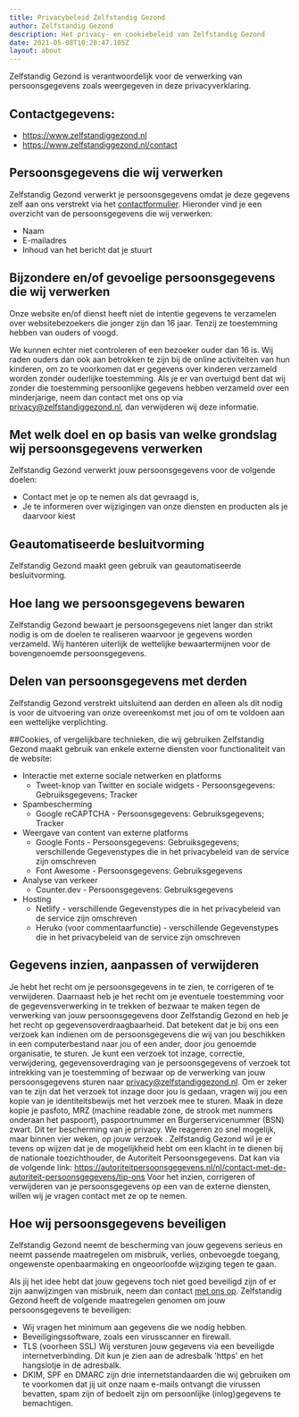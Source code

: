 ```yaml
---
title: Privacybeleid Zelfstandig Gezond
author: Zelfstandig Gezond
description: Het privacy- en cookiebeleid van Zelfstandig Gezond
date: 2021-05-08T10:20:47.105Z
layout: about
---
```

Zelfstandig Gezond is verantwoordelijk voor de verwerking van persoonsgegevens zoals weergegeven in deze privacyverklaring.

## Contactgegevens:
* https://www.zelfstandiggezond.nl
* https://www.zelfstandiggezond.nl/contact

## Persoonsgegevens die wij verwerken
Zelfstandig Gezond verwerkt je persoonsgegevens omdat je deze gegevens zelf aan ons verstrekt via het [contactformulier](https://www.zelfstandiggezond.nl/contact). Hieronder vind je een overzicht van de persoonsgegevens die wij verwerken:

- Naam
- E-mailadres
- Inhoud van het bericht dat je stuurt

## Bijzondere en/of gevoelige persoonsgegevens die wij verwerken
Onze website en/of dienst heeft niet de intentie gegevens te verzamelen over websitebezoekers die jonger zijn dan 16 jaar. Tenzij ze toestemming hebben van ouders of voogd. 

We kunnen echter niet controleren of een bezoeker ouder dan 16 is. Wij raden ouders dan ook aan betrokken te zijn bij de online activiteiten van hun kinderen, om zo te voorkomen dat er gegevens over kinderen verzameld worden zonder ouderlijke toestemming. Als je er van overtuigd bent dat wij zonder die toestemming persoonlijke gegevens hebben verzameld over een minderjarige, neem dan contact met ons op via privacy@zelfstandiggezond.nl, dan verwijderen wij deze informatie.

## Met welk doel en op basis van welke grondslag wij persoonsgegevens verwerken
Zelfstandig Gezond verwerkt jouw persoonsgegevens voor de volgende doelen:

* Contact met je op te nemen als dat gevraagd is,
* Je te informeren over wijzigingen van onze diensten en producten als je daarvoor kiest

## Geautomatiseerde besluitvorming
Zelfstandig Gezond maakt geen gebruik van geautomatiseerde besluitvorming.

## Hoe lang we persoonsgegevens bewaren
Zelfstandig Gezond bewaart je persoonsgegevens niet langer dan strikt nodig is om de doelen te realiseren waarvoor je gegevens worden verzameld. 
Wij hanteren uiterlijk de wettelijke bewaartermijnen voor de bovengenoemde persoonsgegevens.

## Delen van persoonsgegevens met derden
Zelfstandig Gezond verstrekt uitsluitend aan derden en alleen als dit nodig is voor de uitvoering van onze overeenkomst met jou of om te voldoen aan een wettelijke verplichting.

##Cookies, of vergelijkbare technieken, die wij gebruiken
Zelfstandig Gezond maakt gebruik van enkele externe diensten voor functionaliteit van de website:

* Interactie met externe sociale netwerken en platforms
  * Tweet-knop van Twitter en sociale widgets - Persoonsgegevens: Gebruiksgegevens; Tracker
* Spambescherming
  * Google reCAPTCHA - Persoonsgegevens: Gebruiksgegevens; Tracker
* Weergave van content van externe platforms
  * Google Fonts - Persoonsgegevens: Gebruiksgegevens; verschillende Gegevenstypes die in het privacybeleid van de service zijn omschreven
  * Font Awesome - Persoonsgegevens: Gebruiksgegevens
* Analyse van verkeer
  * Counter.dev - Persoonsgegevens: Gebruiksgegevens
* Hosting
  * Netlify - verschillende Gegevenstypes die in het privacybeleid van de service zijn omschreven
  * Heruko (voor commentaarfunctie) - verschillende Gegevenstypes die in het privacybeleid van de service zijn omschreven

## Gegevens inzien, aanpassen of verwijderen
Je hebt het recht om je persoonsgegevens in te zien, te corrigeren of te verwijderen.
Daarnaast heb je het recht om je eventuele toestemming voor de gegevensverwerking in te trekken of bezwaar te maken tegen de verwerking van jouw persoonsgegevens door Zelfstandig Gezond en heb je het recht op gegevensoverdraagbaarheid. Dat betekent dat je bij ons een verzoek kan indienen om de persoonsgegevens die wij van jou beschikken in een computerbestand naar jou of een ander, door jou genoemde organisatie, te sturen. Je kunt een verzoek tot inzage, correctie, verwijdering, gegevensoverdraging van je persoonsgegevens of verzoek tot intrekking van je toestemming of bezwaar op de verwerking van jouw persoonsgegevens sturen naar privacy@zelfstandiggezond.nl. Om er zeker van te zijn dat het verzoek tot inzage door jou is gedaan, vragen wij jou een kopie van je identiteitsbewijs met het verzoek mee te sturen. Maak in deze kopie je pasfoto, MRZ (machine readable zone, de strook met nummers onderaan het paspoort), paspoortnummer en Burgerservicenummer (BSN) zwart. Dit ter bescherming van je privacy. We reageren zo snel mogelijk, maar binnen vier weken, op jouw verzoek . Zelfstandig Gezond wil je er tevens op wijzen dat je de mogelijkheid hebt om een klacht in te dienen bij de nationale toezichthouder, de Autoriteit Persoonsgegevens. Dat kan via de volgende link: https://autoriteitpersoonsgegevens.nl/nl/contact-met-de-autoriteit-persoonsgegevens/tip-ons
Voor het inzien, corrigeren of verwijderen van je persoonsgegevens op een van de externe diensten, willen wij je vragen contact met ze op te nemen.

## Hoe wij persoonsgegevens beveiligen
Zelfstandig Gezond neemt de bescherming van jouw gegevens serieus en neemt passende maatregelen om misbruik, verlies, onbevoegde toegang, ongewenste openbaarmaking en ongeoorloofde wijziging tegen te gaan.

Als jij het idee hebt dat jouw gegevens toch niet goed beveiligd zijn of er zijn aanwijzingen van misbruik, neem dan contact [met ons op](https://www.zelfstandiggezond.nl/contact). Zelfstandig Gezond heeft de volgende maatregelen genomen om jouw persoonsgegevens te beveiligen: 

* Wij vragen het minimum aan gegevens die we nodig hebben.
* Beveiligingssoftware, zoals een virusscanner en firewall.
* TLS (voorheen SSL) Wij versturen jouw gegevens via een beveiligde internetverbinding. Dit kun je zien aan de adresbalk 'https' en het hangslotje in de adresbalk.
* DKIM, SPF en DMARC zijn drie internetstandaarden die wij gebruiken om te voorkomen dat jij uit onze naam e-mails ontvangt die virussen bevatten, spam zijn of bedoelt zijn om persoonlijke (inlog)gegevens te bemachtigen.


